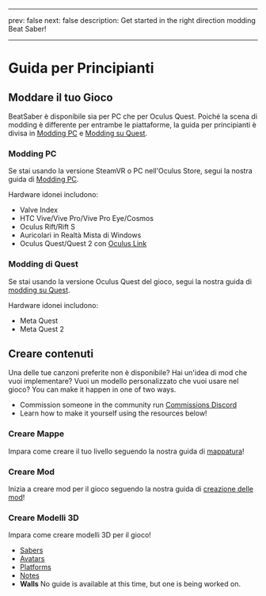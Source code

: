 - - -
prev: false next: false description: Get started in the right direction modding Beat Saber!
- - -

# Guida per Principianti

## Moddare il tuo Gioco

BeatSaber è disponibile sia per PC che per Oculus Quest. Poiché la scena di modding è differente per entrambe le piattaforme, la guida per principianti è divisa in [Modding PC](#pc-modding) e [Modding su Quest](#quest-modding).

### Modding PC

Se stai usando la versione SteamVR o PC nell'Oculus Store, segui la nostra guida di [Modding PC](./pc-modding.md).

Hardware idonei includono:

- Valve Index
- HTC Vive/Vive Pro/Vive Pro Eye/Cosmos
- Oculus Rift/Rift S
- Auricolari in Realtà Mista di Windows
- Oculus Quest/Quest 2 con [Oculus Link](https://support.oculus.com/444256562873335/)

### Modding di Quest

Se stai usando la versione Oculus Quest del gioco, segui la nostra guida di [modding su Quest](./quest-modding.md).

Hardware idonei includono:

- Meta Quest
- Meta Quest 2

## Creare contenuti

Una delle tue canzoni preferite non è disponibile? Hai un'idea di mod che vuoi implementare? Vuoi un modello personalizzato che vuoi usare nel gioco? You can make it happen in one of two ways.

- Commission someone in the community run [Commissions Discord](https://discord.gg/e4f3WBBVnr)
- Learn how to make it yourself using the resources below!

### Creare Mappe

Impara come creare il tuo livello seguendo la nostra guida di [mappatura](./mapping/)!

### Creare Mod

Inizia a creare mod per il gioco seguendo la nostra guida di [creazione delle mod](./modding/)!

### Creare Modelli 3D

Impara come creare modelli 3D per il gioco!

- [Sabers](./models/sabers-guide.md)
- [Avatars](./models/avatars-guide.md)
- [Platforms](./models/platforms-guide.md)
- [Notes](./models/notes-guide.md)
- **Walls** No guide is available at this time, but one is being worked on.
